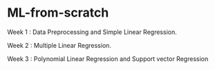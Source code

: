 # ML-from-scratch
Week 1 : Data Preprocessing and Simple Linear Regression.

Week 2 : Multiple Linear Regression.

Week 3 : Polynomial Linear Regression and Support vector Regression
